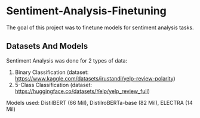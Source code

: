 # Sentiment-Analysis-Finetuning

The goal of this project was to finetune models for sentiment analysis tasks. 

## Datasets And Models
Sentiment Analysis was done for 2 types of data:
1. Binary Classification (dataset: https://www.kaggle.com/datasets/irustandi/yelp-review-polarity)
2. 5-Class Classification (dataset: https://huggingface.co/datasets/Yelp/yelp_review_full)

Models used: DistilBERT (66 Mil), DistilroBERTa-base (82 Mil), ELECTRA (14 Mil)

